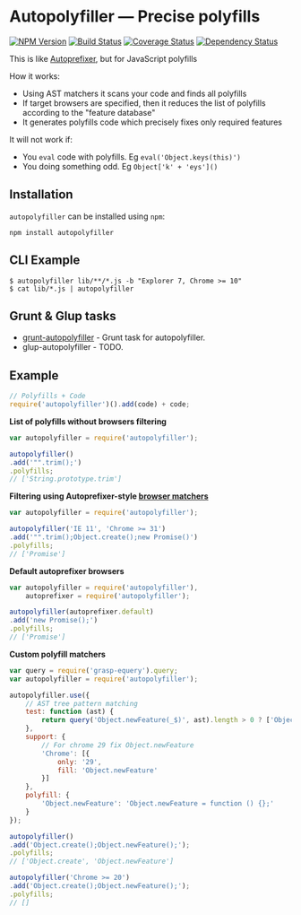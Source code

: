 # Autopolyfiller — Precise polyfills

[![NPM Version](https://badge.fury.io/js/autopolyfiller.png)](https://npmjs.org/package/autopolyfiller) [![Build Status](https://travis-ci.org/azproduction/autopolyfiller.png?branch=master)](https://travis-ci.org/azproduction/autopolyfiller) [![Coverage Status](https://coveralls.io/repos/azproduction/autopolyfiller/badge.png?branch=master&)](https://coveralls.io/r/azproduction/autopolyfiller) [![Dependency Status](https://gemnasium.com/azproduction/autopolyfiller.png)](https://gemnasium.com/azproduction/autopolyfiller)

This is like [Autoprefixer](https://github.com/ai/autoprefixer), but for JavaScript polyfills

How it works:

 * Using AST matchers it scans your code and finds all polyfills
 * If target browsers are specified, then it reduces the list of polyfills according to the "feature database"
 * It generates polyfills code which precisely fixes only required features

It will not work if:

 * You `eval` code with polyfills. Eg `eval('Object.keys(this)')`
 * You doing something odd. Eg `Object['k' + 'eys']()`

## Installation 

`autopolyfiller` can be installed using `npm`:

```
npm install autopolyfiller
```

## CLI Example

```
$ autopolyfiller lib/**/*.js -b "Explorer 7, Chrome >= 10"
$ cat lib/*.js | autopolyfiller
```

## Grunt & Glup tasks

 * [grunt-autopolyfiller](https://github.com/azproduction/grunt-autopolyfiller/) - Grunt task for autopolyfiller.
 * glup-autopolyfiller - TODO.

## Example

```js
// Polyfills + Code
require('autopolyfiller')().add(code) + code;
```

**List of polyfills without browsers filtering**

```js
var autopolyfiller = require('autopolyfiller');

autopolyfiller()
.add('"".trim();')
.polyfills;
// ['String.prototype.trim']
```

**Filtering using Autoprefixer-style [browser matchers](https://github.com/ai/autoprefixer#browsers)**

```js
var autopolyfiller = require('autopolyfiller');

autopolyfiller('IE 11', 'Chrome >= 31')
.add('"".trim();Object.create();new Promise()')
.polyfills;
// ['Promise']
```

**Default autoprefixer browsers**

```js
var autopolyfiller = require('autopolyfiller'),
    autoprefixer = require('autopolyfiller');

autopolyfiller(autoprefixer.default)
.add('new Promise();')
.polyfills;
// ['Promise']
```

**Custom polyfill matchers**

```js
var query = require('grasp-equery').query;
var autopolyfiller = require('autopolyfiller');

autopolyfiller.use({
    // AST tree pattern matching
    test: function (ast) {
        return query('Object.newFeature(_$)', ast).length > 0 ? ['Object.newFeature'] : [];
    },
    support: {
        // For chrome 29 fix Object.newFeature
        'Chrome': [{
            only: '29',
            fill: 'Object.newFeature'
        }]
    },
    polyfill: {
        'Object.newFeature': 'Object.newFeature = function () {};'
    }
});

autopolyfiller()
.add('Object.create();Object.newFeature();');
.polyfills;
// ['Object.create', 'Object.newFeature']

autopolyfiller('Chrome >= 20')
.add('Object.create();Object.newFeature();');
.polyfills;
// []
```
